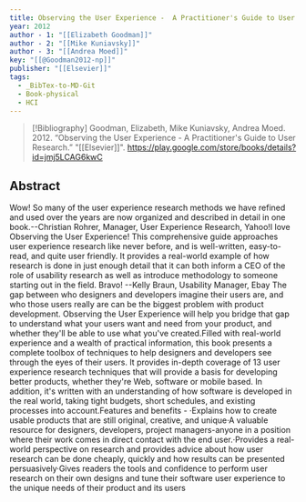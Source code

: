 ```yaml
---
title: Observing the User Experience -  A Practitioner's Guide to User Research
year: 2012
author - 1: "[[Elizabeth Goodman]]"
author - 2: "[[Mike Kuniavsky]]"
author - 3: "[[Andrea Moed]]"
key: "[[@Goodman2012-np]]"
publisher: "[[Elsevier]]"
tags:
  - _BibTex-to-MD-Git
  - Book-physical
  - HCI
---
```


> [!Bibliography]
> Goodman, Elizabeth, Mike Kuniavsky, Andrea Moed. 2012. “Observing the User Experience -  A Practitioner's Guide to User Research.” "[[Elsevier]]". https://play.google.com/store/books/details?id=jmj5LCAG6kwC

## Abstract
Wow! So many of the user experience research methods we have refined and used over the years are now organized and described in detail in one book.--Christian Rohrer, Manager, User Experience Research, Yahoo!I love Observing the User Experience! This comprehensive guide approaches user experience research like never before, and is well-written, easy-to-read, and quite user friendly. It provides a real-world example of how research is done in just enough detail that it can both inform a CEO of the role of usability research as well as introduce methodology to someone starting out in the field. Bravo! --Kelly Braun, Usability Manager, Ebay The gap between who designers and developers imagine their users are, and who those users really are can be the biggest problem with product development. Observing the User Experience will help you bridge that gap to understand what your users want and need from your product, and whether they'll be able to use what you've created.Filled with real-world experience and a wealth of practical information, this book presents a complete toolbox of techniques to help designers and developers see through the eyes of their users. It provides in-depth coverage of 13 user experience research techniques that will provide a basis for developing better products, whether they're Web, software or mobile based. In addition, it's written with an understanding of how software is developed in the real world, taking tight budgets, short schedules, and existing processes into account.Features and benefits - ·Explains how to create usable products that are still original, creative, and unique·A valuable resource for designers, developers, project managers-anyone in a position where their work comes in direct contact with the end user.·Provides a real-world perspective on research and provides advice about how user research can be done cheaply, quickly and how results can be presented persuasively·Gives readers the tools and confidence to perform user research on their own designs and tune their software user experience to the unique needs of their product and its users